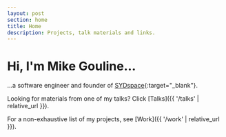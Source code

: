 ```yaml
---
layout: post
section: home
title: Home
description: Projects, talk materials and links.
---
```


# Hi, I'm Mike Gouline...

...a software engineer and founder of [SYDspace](https://sydspace.org/){:target="_blank"}.

Looking for materials from one of my talks? Click [Talks]({{ '/talks' | relative_url }}).

For a non-exhaustive list of my projects, see [Work]({{ '/work' | relative_url }}).
